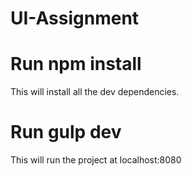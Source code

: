# UI-Assignment
# Run npm install
This will install all the dev dependencies.
# Run gulp dev
This will run the project at localhost:8080
